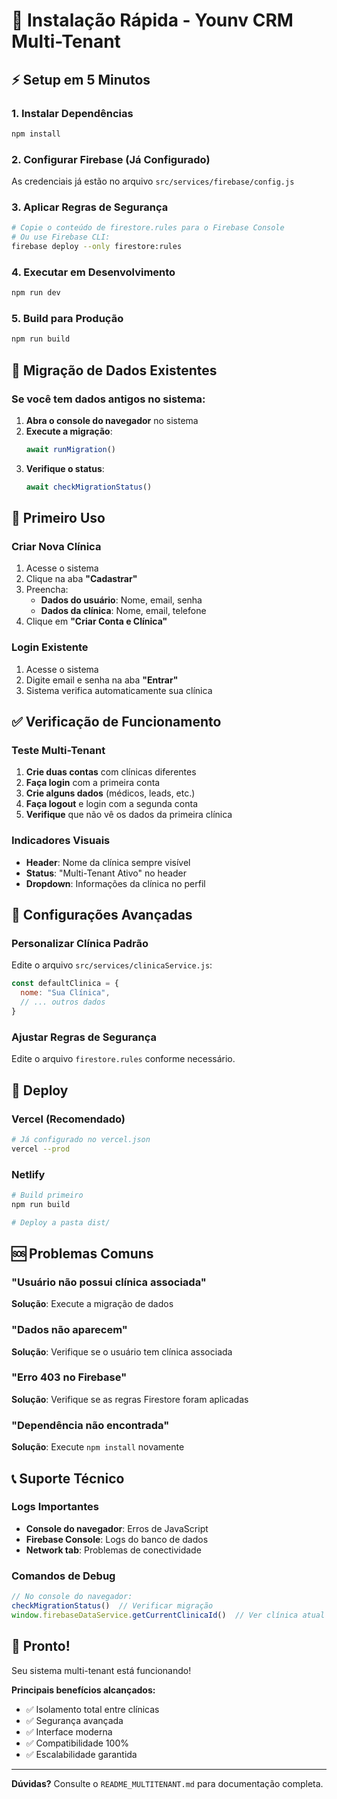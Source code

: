 # 🚀 Instalação Rápida - Younv CRM Multi-Tenant

## ⚡ Setup em 5 Minutos

### 1. Instalar Dependências
```bash
npm install
```

### 2. Configurar Firebase (Já Configurado)
As credenciais já estão no arquivo `src/services/firebase/config.js`

### 3. Aplicar Regras de Segurança
```bash
# Copie o conteúdo de firestore.rules para o Firebase Console
# Ou use Firebase CLI:
firebase deploy --only firestore:rules
```

### 4. Executar em Desenvolvimento
```bash
npm run dev
```

### 5. Build para Produção
```bash
npm run build
```

## 🔄 Migração de Dados Existentes

### Se você tem dados antigos no sistema:

1. **Abra o console do navegador** no sistema
2. **Execute a migração**:
   ```javascript
   await runMigration()
   ```
3. **Verifique o status**:
   ```javascript
   await checkMigrationStatus()
   ```

## 🎯 Primeiro Uso

### Criar Nova Clínica
1. Acesse o sistema
2. Clique na aba **"Cadastrar"**
3. Preencha:
   - **Dados do usuário**: Nome, email, senha
   - **Dados da clínica**: Nome, email, telefone
4. Clique em **"Criar Conta e Clínica"**

### Login Existente
1. Acesse o sistema
2. Digite email e senha na aba **"Entrar"**
3. Sistema verifica automaticamente sua clínica

## ✅ Verificação de Funcionamento

### Teste Multi-Tenant
1. **Crie duas contas** com clínicas diferentes
2. **Faça login** com a primeira conta
3. **Crie alguns dados** (médicos, leads, etc.)
4. **Faça logout** e login com a segunda conta
5. **Verifique** que não vê os dados da primeira clínica

### Indicadores Visuais
- **Header**: Nome da clínica sempre visível
- **Status**: "Multi-Tenant Ativo" no header
- **Dropdown**: Informações da clínica no perfil

## 🔧 Configurações Avançadas

### Personalizar Clínica Padrão
Edite o arquivo `src/services/clinicaService.js`:
```javascript
const defaultClinica = {
  nome: "Sua Clínica",
  // ... outros dados
}
```

### Ajustar Regras de Segurança
Edite o arquivo `firestore.rules` conforme necessário.

## 📱 Deploy

### Vercel (Recomendado)
```bash
# Já configurado no vercel.json
vercel --prod
```

### Netlify
```bash
# Build primeiro
npm run build

# Deploy a pasta dist/
```

## 🆘 Problemas Comuns

### "Usuário não possui clínica associada"
**Solução**: Execute a migração de dados

### "Dados não aparecem"
**Solução**: Verifique se o usuário tem clínica associada

### "Erro 403 no Firebase"
**Solução**: Verifique se as regras Firestore foram aplicadas

### "Dependência não encontrada"
**Solução**: Execute `npm install` novamente

## 📞 Suporte Técnico

### Logs Importantes
- **Console do navegador**: Erros de JavaScript
- **Firebase Console**: Logs do banco de dados
- **Network tab**: Problemas de conectividade

### Comandos de Debug
```javascript
// No console do navegador:
checkMigrationStatus()  // Verificar migração
window.firebaseDataService.getCurrentClinicaId()  // Ver clínica atual
```

## 🎉 Pronto!

Seu sistema multi-tenant está funcionando! 

**Principais benefícios alcançados:**
- ✅ Isolamento total entre clínicas
- ✅ Segurança avançada
- ✅ Interface moderna
- ✅ Compatibilidade 100%
- ✅ Escalabilidade garantida

---

**Dúvidas?** Consulte o `README_MULTITENANT.md` para documentação completa.

